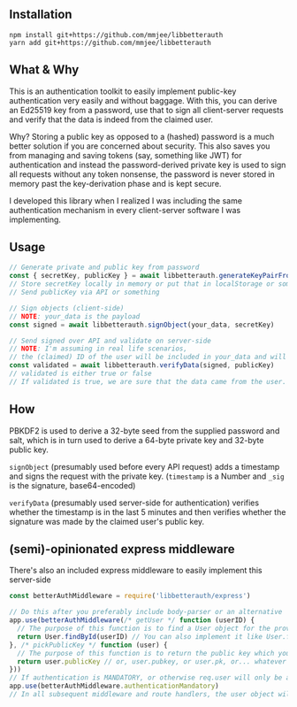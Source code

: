 ## Installation

```shell
npm install git+https://github.com/mmjee/libbetterauth
yarn add git+https://github.com/mmjee/libbetterauth
```

## What & Why

This is an authentication toolkit to easily implement public-key authentication very easily and without baggage. With this, you can derive an Ed25519 key from a password, use that to sign all client-server requests and verify that the data is indeed from the claimed user.

Why? Storing a public key as opposed to a (hashed) password is a much better solution if you are concerned about security. This  also saves you from managing and saving tokens (say, something like JWT) for authentication and instead the password-derived private key is used to sign all requests without any token nonsense, the password is never stored in memory past the key-derivation phase and is kept secure.

I developed this library when I realized I was including the same authentication mechanism in every client-server software I was implementing.

## Usage

```javascript
// Generate private and public key from password
const { secretKey, publicKey } = await libbetterauth.generateKeyPairFromPW(password, salt)
// Store secretKey locally in memory or put that in localStorage or something
// Send publicKey via API or something

// Sign objects (client-side)
// NOTE: your_data is the payload
const signed = await libbetterauth.signObject(your_data, secretKey)

// Send signed over API and validate on server-side
// NOTE: I'm assuming in real life scenarios,
// the (claimed) ID of the user will be included in your_data and will be used in the server to look up the public key
const validated = await libbetterauth.verifyData(signed, publicKey)
// validated is either true or false
// If validated is true, we are sure that the data came from the user.
```

## How

PBKDF2 is used to derive a 32-byte seed from the supplied password and salt, which is in turn used to derive a 64-byte private key and 32-byte public key.

`signObject` (presumably used before every API request) adds a timestamp and signs the request with the private key. (`timestamp` is a Number  and `_sig` is the signature, base64-encoded)

`verifyData` (presumably used server-side for authentication) verifies whether the timestamp is in the last 5 minutes and then verifies whether the signature was made by the claimed user's public key.

## (semi)-opinionated express middleware

There's also an included express middleware to easily implement this server-side

```javascript
const betterAuthMiddleware = require('libbetterauth/express')

// Do this after you preferably include body-parser or an alternative
app.use(betterAuthMiddleware(/* getUser */ function (userID) {
  // The purpose of this function is to find a User object for the provided user ID (as transmitted in the user, MAY NOT BE CORRECT)
  return User.findById(userID) // You can also implement it like User.findOne({ email: userID }) if you are sure that email is a unique enough identifier
}, /* pickPublicKey */ function (user) {
  // The purpose of this function is to return the public key which you have stored in the user object
  return user.publicKey // or, user.pubkey, or user.pk, or... whatever
}))
// If authentication is MANDATORY, or otherwise req.user will only be available if authentication succeeds
app.use(betterAuthMiddleware.authenticationMandatory)
// In all subsequent middleware and route handlers, the user object will be available in req.user as returned by getUser
```
